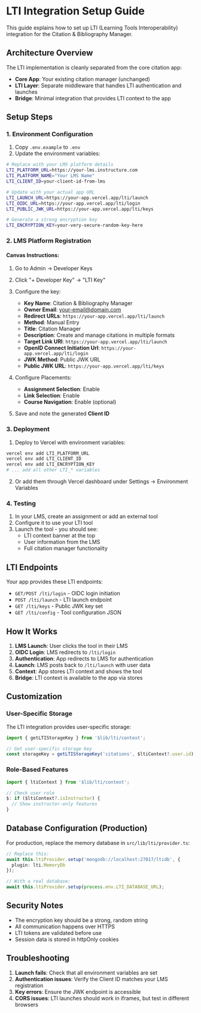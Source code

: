 # LTI Integration Setup Guide

This guide explains how to set up LTI (Learning Tools Interoperability) integration for the Citation & Bibliography Manager.

## Architecture Overview

The LTI implementation is cleanly separated from the core citation app:

- **Core App**: Your existing citation manager (unchanged)
- **LTI Layer**: Separate middleware that handles LTI authentication and launches
- **Bridge**: Minimal integration that provides LTI context to the app

## Setup Steps

### 1. Environment Configuration

1. Copy `.env.example` to `.env`
2. Update the environment variables:

```bash
# Replace with your LMS platform details
LTI_PLATFORM_URL=https://your-lms.instructure.com
LTI_PLATFORM_NAME="Your LMS Name"
LTI_CLIENT_ID=your-client-id-from-lms

# Update with your actual app URL
LTI_LAUNCH_URL=https://your-app.vercel.app/lti/launch
LTI_OIDC_URL=https://your-app.vercel.app/lti/login
LTI_PUBLIC_JWK_URL=https://your-app.vercel.app/lti/keys

# Generate a strong encryption key
LTI_ENCRYPTION_KEY=your-very-secure-random-key-here
```

### 2. LMS Platform Registration

#### Canvas Instructions:

1. Go to Admin → Developer Keys
2. Click "+ Developer Key" → "LTI Key"
3. Configure the key:
   - **Key Name**: Citation & Bibliography Manager
   - **Owner Email**: your-email@domain.com
   - **Redirect URLs**: `https://your-app.vercel.app/lti/launch`
   - **Method**: Manual Entry
   - **Title**: Citation Manager
   - **Description**: Create and manage citations in multiple formats
   - **Target Link URI**: `https://your-app.vercel.app/lti/launch`
   - **OpenID Connect Initiation Url**: `https://your-app.vercel.app/lti/login`
   - **JWK Method**: Public JWK URL
   - **Public JWK URL**: `https://your-app.vercel.app/lti/keys`

4. Configure Placements:
   - **Assignment Selection**: Enable
   - **Link Selection**: Enable  
   - **Course Navigation**: Enable (optional)

5. Save and note the generated **Client ID**

### 3. Deployment

1. Deploy to Vercel with environment variables:

```bash
vercel env add LTI_PLATFORM_URL
vercel env add LTI_CLIENT_ID
vercel env add LTI_ENCRYPTION_KEY
# ... add all other LTI_* variables
```

2. Or add them through Vercel dashboard under Settings → Environment Variables

### 4. Testing

1. In your LMS, create an assignment or add an external tool
2. Configure it to use your LTI tool
3. Launch the tool - you should see:
   - LTI context banner at the top
   - User information from the LMS
   - Full citation manager functionality

## LTI Endpoints

Your app provides these LTI endpoints:

- `GET/POST /lti/login` - OIDC login initiation
- `POST /lti/launch` - LTI launch endpoint
- `GET /lti/keys` - Public JWK key set
- `GET /lti/config` - Tool configuration JSON

## How It Works

1. **LMS Launch**: User clicks the tool in their LMS
2. **OIDC Login**: LMS redirects to `/lti/login`
3. **Authentication**: App redirects to LMS for authentication
4. **Launch**: LMS posts back to `/lti/launch` with user data
5. **Context**: App stores LTI context and shows the tool
6. **Bridge**: LTI context is available to the app via stores

## Customization

### User-Specific Storage

The LTI integration provides user-specific storage:

```typescript
import { getLTIStorageKey } from '$lib/lti/context';

// Get user-specific storage key
const storageKey = getLTIStorageKey('citations', $ltiContext?.user.id);
```

### Role-Based Features

```typescript
import { ltiContext } from '$lib/lti/context';

// Check user role
$: if ($ltiContext?.isInstructor) {
  // Show instructor-only features
}
```

## Database Configuration (Production)

For production, replace the memory database in `src/lib/lti/provider.ts`:

```typescript
// Replace this:
await this.ltiProvider.setup('mongodb://localhost:27017/ltidb', {
  plugin: lti.MemoryDb
});

// With a real database:
await this.ltiProvider.setup(process.env.LTI_DATABASE_URL);
```

## Security Notes

- The encryption key should be a strong, random string
- All communication happens over HTTPS
- LTI tokens are validated before use
- Session data is stored in httpOnly cookies

## Troubleshooting

1. **Launch fails**: Check that all environment variables are set
2. **Authentication issues**: Verify the Client ID matches your LMS registration
3. **Key errors**: Ensure the JWK endpoint is accessible
4. **CORS issues**: LTI launches should work in iframes, but test in different browsers
